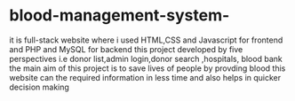 # blood-management-system-
it is full-stack website where i used HTML,CSS and Javascript for frontend and PHP and MySQL for backend
this project developed by five perspectives i.e donor list,admin login,donor search ,hospitals, blood bank
the main aim of this project is to save lives of people by provding blood 
this website can the required information in less time and also helps in quicker decision making
